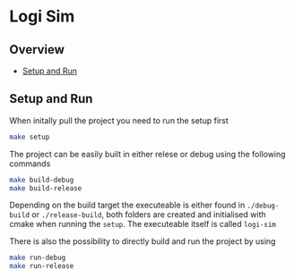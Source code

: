 # Logi Sim
## Overview
- [Setup and Run](#setup-and-run)

## Setup and Run
When initally pull the project you need to run the setup first
```sh
make setup
```

The project can be easily built in either relese or debug using the following commands
```sh
make build-debug
make build-release
```
Depending on the build target the executeable is either found in `./debug-build` or `./release-build`, both folders are created and initialised with cmake when running the `setup`.
The executeable itself is called `logi-sim`

There is also the possibility to directly build and run the project by using
```sh
make run-debug
make run-release
```
